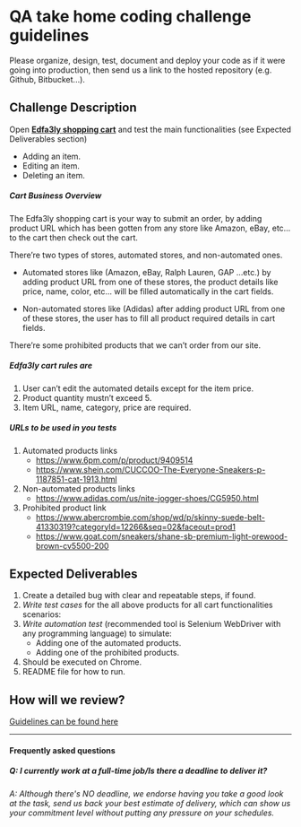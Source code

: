 QA take home coding challenge guidelines
===============================================

Please organize, design, test, document and deploy your code as if it were
going into production, then send us a link to the hosted repository (e.g.
Github, Bitbucket...).

## Challenge Description

Open **[Edfa3ly shopping cart](https://www.edfa3ly.com/cart)** and test the main functionalities (see Expected Deliverables section)

* Adding an item.
* Editing an item.
* Deleting an item.

##### Cart Business Overview


The Edfa3ly shopping cart is your way to submit an order, by adding product URL which has been gotten from any store like Amazon, eBay, etc… to the cart then check out the cart.

There’re two types of stores, automated stores, and non-automated ones.

* Automated stores like (Amazon, eBay, Ralph Lauren, GAP …etc.) by adding product URL from one of these stores, the product details like price, name, color, etc… will be filled automatically in the cart fields.

* Non-automated stores like (Adidas) after adding product URL from one of these stores, the user has to fill all product required details in cart fields.

There’re some prohibited products that we can’t order from our site.

##### Edfa3ly cart rules are

   1. User can’t edit the automated details except for the item price.
   1. Product quantity mustn’t exceed 5.
   1. Item URL, name, category, price are required.

##### URLs to be used in you tests

1. Automated products links
	* https://www.6pm.com/p/product/9409514
	* https://www.shein.com/CUCCOO-The-Everyone-Sneakers-p-1187851-cat-1913.html
1. Non-automated products links
	* https://www.adidas.com/us/nite-jogger-shoes/CG5950.html
1. Prohibited product link
	* https://www.abercrombie.com/shop/wd/p/skinny-suede-belt-41330319?categoryId=12266&seq=02&faceout=prod1
    * https://www.goat.com/sneakers/shane-sb-premium-light-orewood-brown-cv5500-200
  
Expected Deliverables
---------------------

1. Create a detailed bug with clear and repeatable steps, if found.
1. *Write test cases* for the all above products for all cart functionalities scenarios:
1. *Write automation test* (recommended tool is Selenium WebDriver with any programming language) to simulate: 
	* Adding one of the automated products.
	* Adding one of the prohibited products.
1. Should be executed on Chrome.
1. README file for how to run.
 
How will we review?
-------------------
 
[Guidelines can be found here](README.md)

---
#### Frequently asked questions 

##### Q: I currently work at a full-time job/Is there a deadline to deliver it?
###### A: Although there's NO deadline, we endorse having you take a good look at the task, send us back your best estimate of delivery, which can show us your commitment level without putting any pressure on your schedules.
